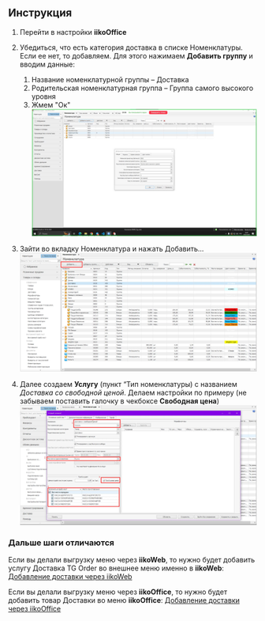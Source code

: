 ## Инструкция

1. Перейти в настройки **iikoOffice**
2. Убедиться, что есть категория доставка в списке Номенклатуры. Если ее нет, то добавляем. Для этого нажимаем **Добавить группу** и вводим данные: 
	1. Название номенклатурной группы – Доставка
	2. Родительская номенклатурная группа – Группа самого высокого уровня
	3. Жмем "Ок"
![addDelivery](files/iikoDeliveryScreen.jpg)

3. Зайти во вкладку Номенклатура и нажать Добавить…
![Pasted image 20250216191543.png](files/Pasted_image_20250216191543.png)

4. Далее создаем **Услугу** (пункт “Тип номенклатуры) с названием *Доставка со свободной ценой*. Делаем настройки по примеру (не забываем поставить галочку в чекбоксе **Свободная цена**)
![Pasted image 20250216191626.png](files/Pasted_image_20250216191626.png)


### Дальше шаги отличаются

Если вы делали выгрузку меню через **iikoWeb**, то нужно будет добавить услугу Доставка TG Order во внешнее меню именно в **iikoWeb**: [Добавление доставки через iikoWeb](./Добавление_доставки_iiko_iikoweb)

Если вы делали выгрузку меню через **iikoOffice**, то нужно будет добавить товар Доставки во меню **iikoOffice**: [Добавление доставки через iikoOffice](./Добавление_доставки_iiko_iikoOffice)